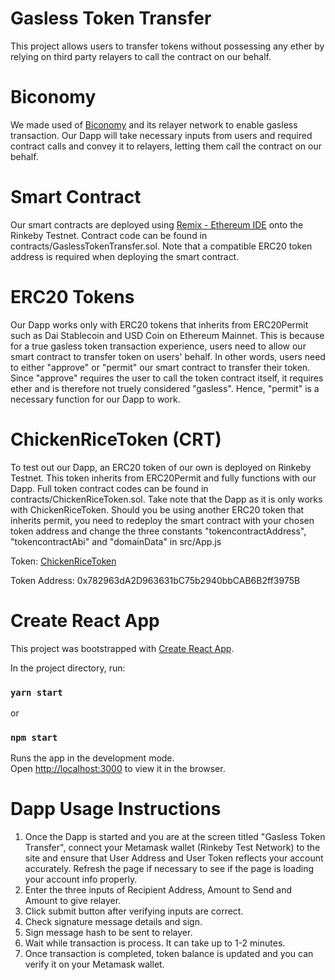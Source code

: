 # Gasless Token Transfer
This project allows users to transfer tokens without possessing any ether by relying on third party relayers to call the contract on our behalf.

# Biconomy
We made used of [Biconomy](https://github.com/bcnmy/mexa) and its relayer network to enable gasless transaction. Our Dapp will take necessary inputs from users and required contract calls and convey it to relayers, letting them call the contract on our behalf. 

# Smart Contract
Our smart contracts are deployed using [Remix - Ethereum IDE](https://remix.ethereum.org/) onto the Rinkeby Testnet. Contract code can be found in contracts/GaslessTokenTransfer.sol. Note that a compatible ERC20 token address is required when deploying the smart contract. 

# ERC20 Tokens
Our Dapp works only with ERC20 tokens that inherits from ERC20Permit such as Dai Stablecoin and USD Coin on Ethereum Mainnet. This is because for a true gasless token transaction experience, users need to allow our smart contract to transfer token on users' behalf. In other words, users need to either "approve" or "permit" our smart contract to transfer their token. Since "approve" requires the user to call the token contract itself, it requires ether and is therefore not truely considered "gasless". Hence, "permit" is a necessary function for our Dapp to work. 

# ChickenRiceToken (CRT)
To test out our Dapp, an ERC20 token of our own is deployed on Rinkeby Testnet. This token inherits from ERC20Permit and fully functions with our Dapp. Full token contract codes can be found in contracts/ChickenRiceToken.sol. Take note that the Dapp as it is only works with ChickenRiceToken. Should you be using another ERC20 token that inherits permit, you need to redeploy the smart contract with your chosen token address and change the three constants "tokencontractAddress", "tokencontractAbi" and "domainData" in src/App.js

Token: [ChickenRiceToken](https://rinkeby.etherscan.io/token/0x782963da2d963631bc75b2940bbcab6b2ff3975b)

Token Address: 0x782963dA2D963631bC75b2940bbCAB6B2ff3975B

# Create React App
This project was bootstrapped with [Create React App](https://github.com/facebook/create-react-app).

In the project directory, run:

### `yarn start`
or
### `npm start`

Runs the app in the development mode.\
Open [http://localhost:3000](http://localhost:3000) to view it in the browser.

# Dapp Usage Instructions
1. Once the Dapp is started and you are at the screen titled "Gasless Token Transfer", connect your Metamask wallet (Rinkeby Test Network) to the site and ensure that User Address and User Token reflects your account accurately. Refresh the page if necessary to see if the page is loading your account info properly.  
2. Enter the three inputs of Recipient Address, Amount to Send and Amount to give relayer. 
3. Click submit button after verifying inputs are correct. 
4. Check signature message details and sign.
5. Sign message hash to be sent to relayer.
6. Wait while transaction is process. It can take up to 1-2 minutes.
7. Once transaction is completed, token balance is updated and you can verify it on your Metamask wallet. 
